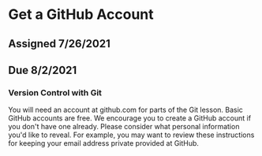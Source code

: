 # Get a GitHub Account

## Assigned 7/26/2021

## Due 8/2/2021

### Version Control with Git

You will need an account at github.com for parts of the Git lesson. 
Basic GitHub accounts are free. We encourage you to create a GitHub account if you don't have one already. 
Please consider what personal information you'd like to reveal. 
For example, you may want to review these instructions for keeping your email address private provided at GitHub.

